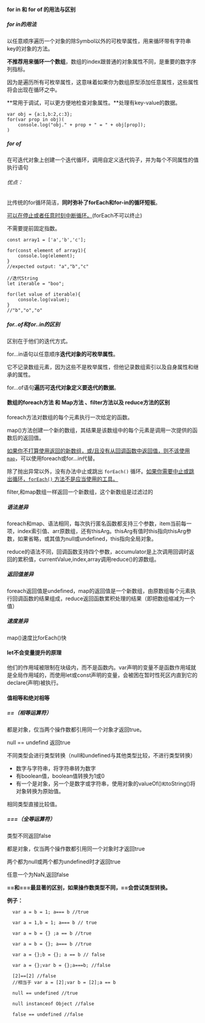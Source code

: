 #### for in 和 for of 的用法与区别

##### for in的用法

以任意顺序遍历一个对象的除Symbol以外的可枚举属性，用来循环带有字符串key的对象的方法。

**不推荐用来循环一个数组**，数组的index跟普通的对象属性不同，是重要的数字序列指标。

因为是遍历所有可枚举属性，这意味着如果你为数组原型添加任意属性，这些属性将会出现在循环之中。

**常用于调试，可以更方便地检查对象属性。**处理有key-value的数据。

```
var obj = {a:1,b:2,c:3};
for(var prop in obj)(
	console.log("obj." + prop + " = " + obj[prop]);
)
```

##### for of

在可迭代对象上创建一个迭代循环，调用自定义迭代钩子，并为每个不同属性的值执行语句

###### 优点：

比传统的for循环简洁，**同时弥补了forEach和for-in的循环短板**。

<u>可以在停止或者任意时刻中断循环。</u>(forEach不可以终止)

不需要提前固定指数。

```
const array1 = ['a','b','c'];

for(const element of array1){
	console.log(element);
}
//expected output: "a","b","c"

//迭代String
let iterable = "boo";

for(let value of iterable){
	console.log(value);
}
//"b","o","o"
```

##### for..of和for..in的区别

区别在于他们的迭代方式。

for...in语句以任意顺序**迭代对象的可枚举属性**。

它不记录数组元素，因为这些不是枚举属性，但他记录数组索引以及自身属性和继承的属性。



for...of语句**遍历可迭代对象定义要迭代的数据**。



#### 数组的foreach方法 和 Map方法 、filter方法以及 reduce方法的区别

foreach方法对数组的每个元素执行一次给定的函数。

map()方法创建一个新的数组，其结果是该数组中的每个元素是调用一次提供的函数后的返回值。

<u>如果你不打算使用返回的新数组，或/且没有从回调函数中返回值，则不该使用`map`</u>，可以使用foreach或for...in代替。

 除了抛出异常以外，没有办法中止或跳出 `forEach()` 循环。<u>如果你需要中止或跳出循环，`forEach()` 方法不是应当使用的工具。</u>

filter,和map数组一样返回一个新数组，这个新数组是过滤过的

##### 语法差异

foreach和map、语法相同，每次执行匿名函数都支持三个参数，item当前每一项，index索引值、arr原数组，还有thisArg。thisArg有值时this指向thisArg参数，如果省略，或其值为null或undefined，this指向全局对象。

reduce的语法不同，回调函数支持四个参数，accumulator是上次调用回调时返回的累积值，currentValue,index,array调用reduce()的源数组。

##### 返回值差异

foreach返回值是undefined，map的返回值是一个新数组，由原数组每个元素执行回调函数的结果组成，reduce返回函数累积处理的结果（即把数组缩减为一个值）

##### 速度差异

map()速度比forEach()快

#### let不会变量提升的原理

他们的作用域被限制在块级内，而不是函数内。var声明的变量不是函数作用域就是全局作用域的，而使用let或const声明的变量，会被困在暂时性死区内直到它的declare(声明)被执行。



#### 值相等和绝对相等

##### ==（相等运算符）

都是对象，仅当两个操作数都引用同一个对象才返回true。

null == undefind 返回true

不同类型会进行类型转换（null和undefined与其他类型比较，不进行类型转换）

- 数字与字符串，将字符串转为数字
- 有boolean值，boolean值转换为1或0
- 有一个是对象，另一个是数字或字符串，使用对象的valueOf()`和`toString()将对象转换为原始值。

相同类型直接比较值。

##### ===（全等运算符）

类型不同返回false

都是对象，仅当两个操作数都引用同一个对象时才返回true

两个都为null或两个都为undefined时才返回true

任意一个为NaN,返回false

**==和===最显著的区别，如果操作数类型不同，==会尝试类型转换。**

**例子：**

```
  var a = b = 1; a=== b //true

  var a = 1,b = 1; a=== b // true

  var a = b = {} ;a == b //true
  
  var a = b = {}; a=== b //true

  var a = {};b = {}; a == b // false

  var a = {};var b = {};a===b; //false

  [2]==[2] //false
  //相当于 var a = [2];var b = [2];a == b
  
  null == undefined //true

  null instanceof Object //false

  false == undefined //false

```

#### 
